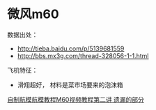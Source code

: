 # 微风m60

数据出处：

* <http://tieba.baidu.com/p/5139681559>
* <http://bbs.mx3g.com/thread-328056-1-1.html>



飞机特征：

* 滑翔超好， 材料是菜市场要来的泡沫箱


[自制航模航模教程M60视频教程第二讲 遗漏的部分](http://www.iqiyi.com/w_19rr3yvnsx.html)